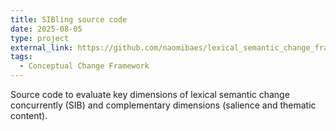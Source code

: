 ```yaml
---
title: SIBling source code
date: 2025-08-05
type: project
external_link: https://github.com/naomibaes/lexical_semantic_change_framework
tags:
  - Conceptual Change Framework
---
```


Source code to evaluate key dimensions of lexical semantic change concurrently (SIB) and complementary dimensions (salience and thematic content).

<!--more-->